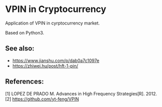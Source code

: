 # VPIN in Cryptocurrency

Application of VPIN in cyrptocurrency market.

Based on Python3.

## See also:

- https://www.jianshu.com/p/dab0a7c1097e
- https://zhiwei.hu/post/hft-1-pin/

## References:

[1] LOPEZ DE PRADO M. Advances in High Frequency Strategies[R]. 2012.
[2] https://github.com/yt-feng/VPIN
